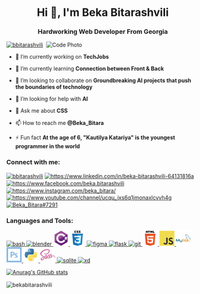 <h1 align="center">Hi 👋, I'm Beka Bitarashvili</h1>
<h3 align="center">Hardworking Web Developer From Georgia</h3>

<img align="right" alt="Code Photo" width="400" src="https://cdn.dribbble.com/users/926537/screenshots/4502924/python-2.gif">



<p align="left"> <a href="https://twitter.com/bbitarashvili" target="blank"><img src="https://img.shields.io/twitter/follow/bbitarashvili?logo=twitter&style=for-the-badge" alt="bbitarashvili" /></a> </p>

- 🔭 I’m currently working on **TechJobs**

- 🌱 I’m currently learning **Connection between Front & Back**

- 👯 I’m looking to collaborate on **Groundbreaking AI projects that push the boundaries of technology**

- 🤝 I’m looking for help with **AI**

- 💬 Ask me about **CSS**

- 📫 How to reach me **@Beka_Bitara**

- ⚡ Fun fact **At the age of 6, "Kautilya Katariya" is the youngest programmer in the world**

<h3 align="left">Connect with me:</h3>
<p align="left">
<a href="https://twitter.com/bbitarashvili" target="blank"><img align="center" src="https://raw.githubusercontent.com/rahuldkjain/github-profile-readme-generator/master/src/images/icons/Social/twitter.svg" alt="bbitarashvili" height="30" width="40" /></a>
<a href="https://linkedin.com/in/https://www.linkedin.com/in/beka-bitarashvili-64131816a" target="blank"><img align="center" src="https://raw.githubusercontent.com/rahuldkjain/github-profile-readme-generator/master/src/images/icons/Social/linked-in-alt.svg" alt="https://www.linkedin.com/in/beka-bitarashvili-64131816a" height="30" width="40" /></a>
<a href="https://fb.com/https://www.facebook.com/beka.bitarashvili" target="blank"><img align="center" src="https://raw.githubusercontent.com/rahuldkjain/github-profile-readme-generator/master/src/images/icons/Social/facebook.svg" alt="https://www.facebook.com/beka.bitarashvili" height="30" width="40" /></a>
<a href="https://instagram.com/https://www.instagram.com/beka_bitara/" target="blank"><img align="center" src="https://raw.githubusercontent.com/rahuldkjain/github-profile-readme-generator/master/src/images/icons/Social/instagram.svg" alt="https://www.instagram.com/beka_bitara/" height="30" width="40" /></a>
<a href="https://www.youtube.com/c/https://www.youtube.com/channel/ucqu_jxs6q1jmonaxlcvvh4g" target="blank"><img align="center" src="https://raw.githubusercontent.com/rahuldkjain/github-profile-readme-generator/master/src/images/icons/Social/youtube.svg" alt="https://www.youtube.com/channel/ucqu_jxs6q1jmonaxlcvvh4g" height="30" width="40" /></a>
<a href="https://discord.gg/Beka_Bitara#7291" target="blank"><img align="center" src="https://raw.githubusercontent.com/rahuldkjain/github-profile-readme-generator/master/src/images/icons/Social/discord.svg" alt="Beka_Bitara#7291" height="30" width="40" /></a>
</p>

<h3 align="left">Languages and Tools:</h3>
<p align="left"> <a href="https://www.gnu.org/software/bash/" target="_blank" rel="noreferrer"> <img src="https://www.vectorlogo.zone/logos/gnu_bash/gnu_bash-icon.svg" alt="bash" width="40" height="40"/> </a> <a href="https://www.blender.org/" target="_blank" rel="noreferrer"> <img src="https://download.blender.org/branding/community/blender_community_badge_white.svg" alt="blender" width="40" height="40"/> </a> <a href="https://www.w3schools.com/cs/" target="_blank" rel="noreferrer"> <img src="https://raw.githubusercontent.com/devicons/devicon/master/icons/csharp/csharp-original.svg" alt="csharp" width="40" height="40"/> </a> <a href="https://www.w3schools.com/css/" target="_blank" rel="noreferrer"> <img src="https://raw.githubusercontent.com/devicons/devicon/master/icons/css3/css3-original-wordmark.svg" alt="css3" width="40" height="40"/> </a> <a href="https://www.figma.com/" target="_blank" rel="noreferrer"> <img src="https://www.vectorlogo.zone/logos/figma/figma-icon.svg" alt="figma" width="40" height="40"/> </a> <a href="https://flask.palletsprojects.com/" target="_blank" rel="noreferrer"> <img src="https://www.vectorlogo.zone/logos/pocoo_flask/pocoo_flask-icon.svg" alt="flask" width="40" height="40"/> </a> <a href="https://git-scm.com/" target="_blank" rel="noreferrer"> <img src="https://www.vectorlogo.zone/logos/git-scm/git-scm-icon.svg" alt="git" width="40" height="40"/> </a> <a href="https://www.w3.org/html/" target="_blank" rel="noreferrer"> <img src="https://raw.githubusercontent.com/devicons/devicon/master/icons/html5/html5-original-wordmark.svg" alt="html5" width="40" height="40"/> </a> <a href="https://developer.mozilla.org/en-US/docs/Web/JavaScript" target="_blank" rel="noreferrer"> <img src="https://raw.githubusercontent.com/devicons/devicon/master/icons/javascript/javascript-original.svg" alt="javascript" width="40" height="40"/> </a> <a href="https://www.mysql.com/" target="_blank" rel="noreferrer"> <img src="https://raw.githubusercontent.com/devicons/devicon/master/icons/mysql/mysql-original-wordmark.svg" alt="mysql" width="40" height="40"/> </a> <a href="https://www.photoshop.com/en" target="_blank" rel="noreferrer"> <img src="https://raw.githubusercontent.com/devicons/devicon/master/icons/photoshop/photoshop-line.svg" alt="photoshop" width="40" height="40"/> </a> <a href="https://www.python.org" target="_blank" rel="noreferrer"> <img src="https://raw.githubusercontent.com/devicons/devicon/master/icons/python/python-original.svg" alt="python" width="40" height="40"/> </a> <a href="https://sass-lang.com" target="_blank" rel="noreferrer"> <img src="https://raw.githubusercontent.com/devicons/devicon/master/icons/sass/sass-original.svg" alt="sass" width="40" height="40"/> </a> <a href="https://www.sqlite.org/" target="_blank" rel="noreferrer"> <img src="https://www.vectorlogo.zone/logos/sqlite/sqlite-icon.svg" alt="sqlite" width="40" height="40"/> </a> <a href="https://www.adobe.com/products/xd.html" target="_blank" rel="noreferrer"> <img src="https://cdn.worldvectorlogo.com/logos/adobe-xd.svg" alt="xd" width="40" height="40"/> </a> </p>

[![Anurag's GitHub stats](https://github-readme-stats.vercel.app/api?username=bekabitarashvili)](https://github.com/anuraghazra/github-readme-stats)

<p><img align="center" src="https://github-readme-streak-stats.herokuapp.com/?user=bekabitarashvili&" alt="bekabitarashvili" /></p> 
